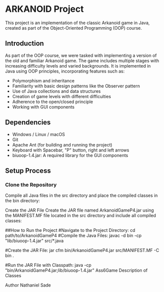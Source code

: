 # ARKANOID Project

This project is an implementation of the classic Arkanoid game in Java, created as part of the Object-Oriented Programming (OOP) course.

## Introduction

As part of the OOP course, we were tasked with implementing a version of the old and familiar Arkanoid game. The game includes multiple stages with increasing difficulty levels and varied backgrounds. It is implemented in Java using OOP principles, incorporating features such as:

- Polymorphism and inheritance
- Familiarity with basic design patterns like the Observer pattern
- Use of Java collections and data structures
- Creation of game levels with different difficulties
- Adherence to the open/closed principle
- Working with GUI components

## Dependencies

- Windows / Linux / macOS
- Git
- Apache Ant (for building and running the project)
- Keyboard with Spacebar, "P" button, right and left arrows
- biuoop-1.4.jar: A required library for the GUI components

## Setup Process

### Clone the Repository
Compile all Java files in the src directory and place the compiled classes in the bin directory:

Create the JAR File
Create the JAR file named ArkanoidGameP4.jar using the MANIFEST.MF file located in the src directory and include all compiled classes:


##How to Run the Project
#Navigate to the Project Directory:
cd path/to/ArkanoidGameP4
#Compile the Java Files:
javac -d bin -cp "lib/biuoop-1.4.jar" src/*.java

#Create the JAR File:
jar cfm bin/ArkanoidGameP4.jar src/MANIFEST.MF -C bin .

#Run the JAR File with Classpath:
java -cp "bin/ArkanoidGameP4.jar;lib/biuoop-1.4.jar" Ass6Game
Description of Classes


Author
Nathaniel Sade
